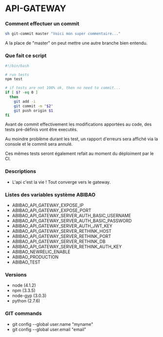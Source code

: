 # API-GATEWAY

### Comment effectuer un commit

```bash
sh git-commit master "Voici mon super commentaire..."
```

A la place de "master" on peut mettre une autre branche bien entendu.

### Que fait ce script

```bash
#!/bin/bash

# run tests
npm test

# if tests are not 100% ok, then no need to commit...
if [ $? -eq 0 ]
  then
    git add -i
    git commit -m "$2"
    git push origin $1
fi
```

Avant de commit effectivement les modifications apportées au code, des tests pré-définis vont être executés.

Au moindre problème durant les test, un rapport d'erreurs sera affiché via la console et le commit sera annulé.

Ces mêmes tests seront également refait au moment du déploiment par le CI.

### Descriptions

- L'api c'est la vie ! Tout converge vers le gateway.
 
### Listes des variables système ABIBAO

- ABIBAO_API_GATEWAY_EXPOSE_IP
- ABIBAO_API_GATEWAY_EXPOSE_PORT
- ABIBAO_API_GATEWAY_SERVER_AUTH_BASIC_USERNAME
- ABIBAO_API_GATEWAY_SERVER_AUTH_BASIC_PASSWORD
- ABIBAO_API_GATEWAY_SERVER_AUTH_JWT_KEY
- ABIBAO_API_GATEWAY_SERVER_RETHINK_HOST
- ABIBAO_API_GATEWAY_SERVER_RETHINK_PORT
- ABIBAO_API_GATEWAY_SERVER_RETHINK_DB
- ABIBAO_API_GATEWAY_SERVER_RETHINK_AUTH_KEY
- ABIBAO_NEWRELIC_ENABLE
- ABIBAO_PRODUCTION
- ABIBAO_TEST

### Versions

- node (4.1.2)
- npm (3.3.5)
- node-gyp (3.0.3)
- python (2.7.6)

### GIT commands

- git config --global user.name "myname"
- git config --global user.email "email"